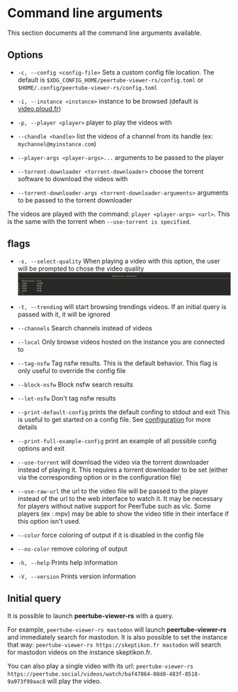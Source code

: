 Command line arguments
======================

This section documents all the command line arguments available.

Options
-------

- `-c, --config <config-file>`       Sets a custom config file location.
The default is `$XDG_CONFIG_HOME/peertube-viewer-rs/config.toml` or `$HOME/.config/peertube-viewer-rs/config.toml`

- `-i, --instance <instance>`       instance to be browsed (default is [video.ploud.fr](https://video.ploud.fr))
- `-p, --player <player>`       player to play the videos with
- `--chandle <handle>`       list the videos of a channel from its handle (ex: `mychannel@myinstance.com`)
- `--player-args <player-args>...`       arguments to be passed to the player
- `--torrent-downloader <torrent-downloader>`       choose the torrent software to download the videos with
- `--torrent-downloader-args <torrent-downloader-arguments>`       arguments to be passed to the torrent downloader

The videos are played with the command: `player <player-args> <url>`.
This is the same with the torrent when `--use-torrent is specified`.

flags
-----

-   `-s, --select-quality`    When playing a video with this option, the user will be prompted to chose the video quality
![quality prompt](../screenshots/select_quality.png)

-   `-t, --trending`    will start browsing trendings videos. If an initial query is passed with it, it will be ignored
-   `--channels`       Search channels instead of videos
-   `--local`  Only browse videos hosted on the instance you are connected to

-   `--tag-nsfw`    Tag nsfw results. This is the default behavior. This flag is only useful to override the config file
-   `--block-nsfw`    Block nsfw search results
-   `--let-nsfw`    Don't tag nsfw results

-   `--print-default-config`    prints the default confing to stdout and exit
This is useful to get started on a config file. See [configuration](../config.md) for more details

-   `--print-full-example-config`    print an example of all possible config options and exit


-   `--use-torrent`    will download the video via the torrent downloader instead of playing it.
This requires a torrent downloader to be set (either via the corresponding option or in the configuration file)

-   `--use-raw-url`    the url to the video file will be passed to the player instead of the url to the web interface to watch it. It may be necessary for players without native support for PeerTube such as vlc. Some players (ex : mpv) may be able to show the video title in their interface if this option isn't used.


-   `--color`    force coloring of output if it is disabled in the config file
-   `--no-color`    remove coloring of output

-   `-h, --help`    Prints help information
-   `-V, --version`    Prints version information


Initial query
-------------

It is possible to launch **peertube-viewer-rs** with a query.

For example, `peertube-viewer-rs mastodon` will launch **peertube-viewer-rs** and immediately search for mastodon.
It is also possible to set the instance that way: `peertube-viewer-rs https://skeptikon.fr mastodon` will search for mastodon videos on the instance skeptikon.fr.

You can also play a single video with its url: `peertube-viewer-rs https://peertube.social/videos/watch/baf47864-08d8-483f-8518-9a973f99aac8` will play the video.
